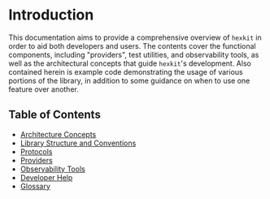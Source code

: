 # Introduction

This documentation aims to provide a comprehensive overview of `hexkit` in order to
aid both developers and users. The contents cover the functional components,
including "providers", test utilities, and observability tools, as well as the
architectural concepts that guide `hexkit`'s development. Also contained herein is
example code demonstrating the usage of various portions of the library, in addition
to some guidance on when to use one feature over another.

## Table of Contents

- [Architecture Concepts](arch_concepts/overview.md)
- [Library Structure and Conventions](structure/overview.md)
- [Protocols](protocols/overview.md)
- [Providers](providers/overview.md)
- [Observability Tools](observability_tools/overview.md)
- [Developer Help](developer_help/overview.md)
- [Glossary](glossary.md)
